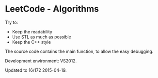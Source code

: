 # LeetCode - Algorithms

Try to:
 - Keep the readability
 - Use STL as much as possible
 - Keep the C++ style

The source code contains the main function, to allow the easy debugging.

Development environment: VS2012.

Updated to 16/172 2015-04-19.
